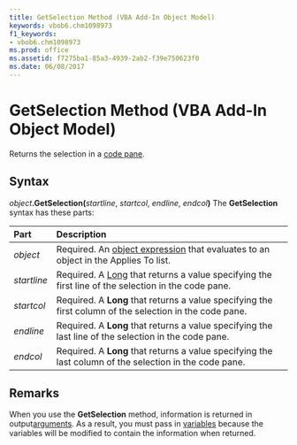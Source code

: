 ```yaml
---
title: GetSelection Method (VBA Add-In Object Model)
keywords: vbob6.chm1098973
f1_keywords:
- vbob6.chm1098973
ms.prod: office
ms.assetid: f7275ba1-85a3-4939-2ab2-f39e750623f0
ms.date: 06/08/2017
---
```



# GetSelection Method (VBA Add-In Object Model)



Returns the selection in a [code pane](../../Glossary/vbe-glossary.md).

## Syntax

_object_**.GetSelection(**_startline_, _startcol_, _endline_, _endcol_**)**
The  **GetSelection** syntax has these parts:


|**Part**|**Description**|
|:-----|:-----|
| _object_|Required. An [object expression](../../Glossary/vbe-glossary.md) that evaluates to an object in the Applies To list.|
| _startline_|Required. A [Long](../../Glossary/vbe-glossary.md) that returns a value specifying the first line of the selection in the code pane.|
| _startcol_|Required. A  **Long** that returns a value specifying the first column of the selection in the code pane.|
| _endline_|Required. A  **Long** that returns a value specifying the last line of the selection in the code pane.|
| _endcol_|Required. A  **Long** that returns a value specifying the last column of the selection in the code pane.|

## Remarks

When you use the  **GetSelection** method, information is returned in output[arguments](../../Glossary/vbe-glossary.md). As a result, you must pass in [variables](../../Glossary/vbe-glossary.md) because the variables will be modified to contain the information when returned.

